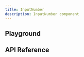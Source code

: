 ```yaml
---
title: InputNumber
description: InputNumber component
---
```


<script lang="ts">
    import {InputNumber} from '$lib/index.js';
    import {docInputNumberPropsDefs} from '$lib/components/InputNumber/InputNumber.props.js';
    import ApiReference from '$lib-doc/components/ApiReference.svelte';
    import Playground from '$lib-doc/components/Playground.svelte';
    import PlaygroundForm from '$lib-doc/components/PlaygroundForm.svelte';

    let props = {}
</script>

## Playground

<Playground>
    <InputNumber slot="component" {...props}/>
    <PlaygroundForm slot="form" bind:props schema={docInputNumberPropsDefs} />
</Playground>

## API Reference

<ApiReference data={docInputNumberPropsDefs}></ApiReference>
